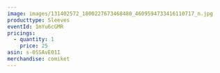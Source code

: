 ```yaml
---
image: images/131402572_1800227673468480_4609594733416110717_n.jpg
producttype: Sleeves
eventId: 1mYu6cGMR
pricings:
  - quantity: 1
    price: 25
asin: s-0SSAvE01I
merchandise: comiket
---
```

